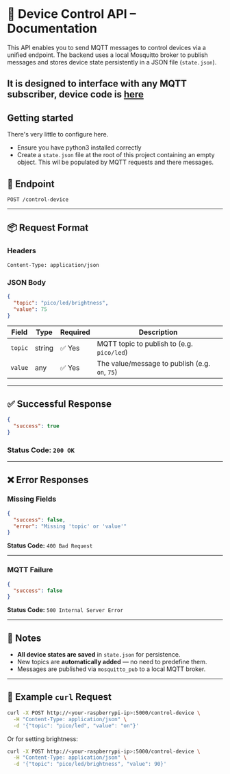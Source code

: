 
# 🔌 Device Control API – Documentation

This API enables you to send MQTT messages to control devices via a unified endpoint. The backend uses a local Mosquitto broker to publish messages and stores device state persistently in a JSON file (`state.json`).

It is designed to interface with any MQTT subscriber, device code is [here](https://github.com/OajMeredith23/smart-home-devices)
---

## Getting started 

There's very little to configure here. 

- Ensure you have python3 installed correctly
- Create a `state.json` file at the root of this project containing an empty object. This wil be populated by MQTT requests and there messages. 

## 📍 Endpoint

```
POST /control-device
```

---

## 📦 Request Format

### Headers
```http
Content-Type: application/json
```

### JSON Body

```json
{
  "topic": "pico/led/brightness",
  "value": 75
}
```

| Field   | Type   | Required | Description                                     |
|---------|--------|----------|-------------------------------------------------|
| `topic` | string | ✅ Yes   | MQTT topic to publish to (e.g. `pico/led`)     |
| `value` | any    | ✅ Yes   | The value/message to publish (e.g. `on`, `75`) |

---

## ✅ Successful Response

```json
{
  "success": true
}
```

### Status Code: `200 OK`

---

## ❌ Error Responses

### Missing Fields

```json
{
  "success": false,
  "error": "Missing 'topic' or 'value'"
}
```

**Status Code:** `400 Bad Request`

---

### MQTT Failure

```json
{
  "success": false
}
```

**Status Code:** `500 Internal Server Error`

---

## 🧠 Notes

- **All device states are saved** in `state.json` for persistence.
- New topics are **automatically added** — no need to predefine them.
- Messages are published via `mosquitto_pub` to a local MQTT broker.

---

## 🧪 Example `curl` Request

```bash
curl -X POST http://<your-raspberrypi-ip>:5000/control-device \
  -H "Content-Type: application/json" \
  -d '{"topic": "pico/led", "value": "on"}'
```

Or for setting brightness:

```bash
curl -X POST http://<your-raspberrypi-ip>:5000/control-device \
  -H "Content-Type: application/json" \
  -d '{"topic": "pico/led/brightness", "value": 90}'
```
